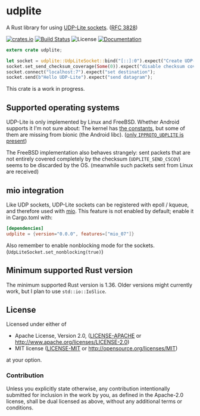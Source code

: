 # udplite

A Rust library for using [UDP-Lite sockets](http://man7.org/linux/man-pages/man7/udplite.7.html). ([RFC 3828](https://tools.ietf.org/html/rfc3828))

[![crates.io](https://img.shields.io/crates/v/udplite.svg)](https://crates.io/crates/udplite) [![Build Status](https://api.cirrus-ci.com/github/tormol/udplite.svg)](https://cirrus-ci.com/github/tormol/udplite) ![License](https://img.shields.io/crates/l/udplite.svg) [![Documentation](https://docs.rs/udplite/badge.svg)](https://docs.rs/udplite/)

```rust
extern crate udplite;

let socket = udplite::UdpLiteSocket::bind("[::]:0").expect("Create UDP-Lite socket");
socket.set_send_checksum_coverage(Some(0)).expect("disable checksum coverage for payload");
socket.connect("localhost:7").expect("set destination");
socket.send(b"Hello UDP-Lite").expect("send datagram");
```

This crate is a work in progress.

## Supported operating systems

UDP-Lite is only implemented by Linux and FreeBSD.
Whether Android supports it I'm not sure about: The kernel has [the constants](https://android.googlesource.com/kernel/common/+/refs/heads/android-mainline/include/net/udplite.h), but some of them are missing from bionic (the Android libc). ([only `IPPROTO_UDPLITE` is present](https://android.googlesource.com/platform/bionic.git/+/refs/heads/master/libc/kernel/uapi/linux/in.h))

The FreeBSD implementation also behaves strangely: sent packets that are not entirely covered completely by the checksum (`UDPLITE_SEND_CSCOV`) seems to be discarded by the OS. (meanwhile such packets sent from Linux are received)

## mio integration

Like UDP sockets, UDP-Lite sockets can be registered with epoll / kqueue, and therefore used with [mio](https://github.com/tokio-rs/mio).
This feature is not enabled by default; enable it in Cargo.toml with:

```toml
[dependencies]
udplite = {version="0.0.0", features=["mio_07"]}
```

Also remember to enable nonblocking mode for the sockets. (`UdpLiteSocket.set_nonblocking(true)`)

## Minimum supported Rust version

The minimum supported Rust version is 1.36.
Older versions might currently work, but I plan to use `std::io::IoSlice`.

## License

Licensed under either of

* Apache License, Version 2.0, ([LICENSE-APACHE](LICENSE-APACHE) or http://www.apache.org/licenses/LICENSE-2.0)
* MIT license ([LICENSE-MIT](LICENSE-MIT) or http://opensource.org/licenses/MIT)

at your option.

### Contribution

Unless you explicitly state otherwise, any contribution intentionally submitted for inclusion in the work by you, as defined in the Apache-2.0 license, shall be dual licensed as above, without any additional terms or conditions.
